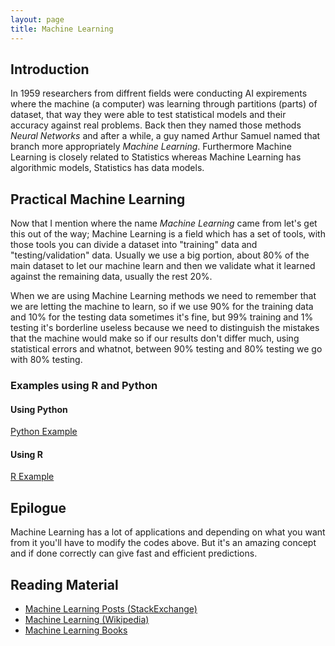 ```yaml
---
layout: page
title: Machine Learning
---
```

## Introduction 
In 1959 researchers from diffrent fields were conducting AI expirements where the machine (a computer) was learning through partitions (parts) of dataset, that way they were able to test statistical models and their accuracy against real problems. Back then they named those methods _Neural Networks_ and after a while, a guy named Arthur Samuel named that branch more appropriately _Machine Learning_. Furthermore Machine Learning is closely related to Statistics whereas Machine Learning has algorithmic models, Statistics has data models.

## Practical Machine Learning
Now that I mention where the name _Machine Learning_ came from let's get this out of the way; Machine Learning is a field which has a set of tools, with those tools you can divide a dataset into "training" data and "testing/validation" data. Usually we use a big portion, about 80% of the main dataset to let our machine learn and then we validate what it learned against the remaining data, usually the rest 20%. 

When we are using Machine Learning methods we need to remember that we are letting the machine to learn, so if we use 90% for the training data and 10% for the testing data sometimes it's fine, but 99% training and 1% testing it's borderline useless because we need to distinguish the mistakes that the machine would make so if our results don't differ much, using statistical errors and whatnot, between 90% testing and 80% testing we go with 80% testing.

### Examples using R and Python

#### Using Python
[Python Example](machine_learning_python)

#### Using R
[R Example](machine_learning_r)

## Epilogue
Machine Learning has a lot of applications and depending on what you want from it you'll have to modify the codes above. But it's an amazing concept and if done correctly can give fast and efficient predictions.

## Reading Material 
+ [Machine Learning Posts (StackExchange)](https://ai.stackexchange.com/questions/tagged/machine-learning)
+ [Machine Learning (Wikipedia)](https://en.wikipedia.org/wiki/Machine_learning)
+ [Machine Learning Books](https://github.com/josephmisiti/awesome-machine-learning/blob/master/books.md)
